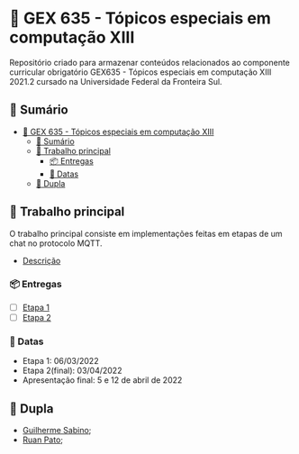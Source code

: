 # 🔔 GEX 635 - Tópicos especiais em computação XIII #

Repositório criado para armazenar conteúdos relacionados ao componente curricular obrigatório GEX635 - Tópicos especiais em computação XIII 2021.2 cursado na Universidade Federal da Fronteira Sul.

## 📑 Sumário ##

- [🔔 GEX 635 - Tópicos especiais em computação XIII](#-gex-635---tópicos-especiais-em-computação-xiii)
  - [📑 Sumário](#-sumário)
  - [💬 Trabalho principal](#-trabalho-principal)
    - [📦 Entregas](#-entregas)
    - [📅 Datas](#-datas)
  - [👥 Dupla](#-dupla)

## 💬 Trabalho principal ##

O trabalho principal consiste em implementações feitas em etapas de um chat no protocolo MQTT.

- [Descrição](descricao.pdf)

### 📦 Entregas ###

- [ ] [Etapa 1](https://github.com/ruanpato/gex635/commit/39ad475d2344d03ccd433bb040e0a36261b0defa)
- [ ] [Etapa 2](https://github.com/ruanpato/gex635/commit/39ad475d2344d03ccd433bb040e0a36261b0defa)

### 📅 Datas ###

- Etapa 1: 06/03/2022
- Etapa 2(final): 03/04/2022
- Apresentação final: 5 e 12 de abril de 2022

## 👥 Dupla ##

- [Guilherme Sabino](https://github.com/fersasil);
- [Ruan Pato](https://github.com/ruanpato);
